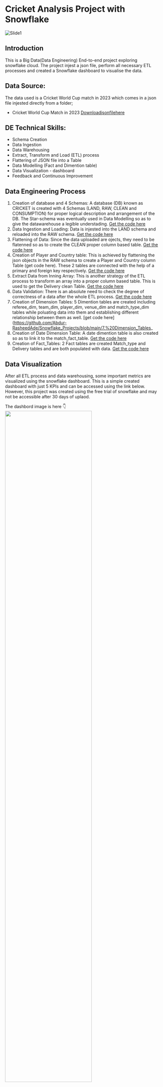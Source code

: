 # Cricket Analysis Project with Snowflake

![Slide1](https://github.com/Abdur-RasheedAde/Snowflake_Projects/blob/main/SNOWFLAKEHOME.png)

##  Introduction
This is a Big Data(Data Engineering) End-to-end project exploring snowflake cloud. The project injest a json file, perform all necessary ETL processes and created a Snowflake dashboard to visualise the data. 

## Data Source:
The data used is a Cricket World Cup match in 2023 which comes in a json file injested directly from a folder;  
* Cricket World Cup Match in 2023 [Downloadjsonfilehere](https://drive.google.com/drive/folders/1ls9ST-q6c2fCZZOuaC8Bd5lugrTKbVIE?usp=drive_link)

## DE Technical Skills:
+ Schema Creation
+ Data Ingestion
+ Data Warehousing
+ Extract, Transform and Load (ETL) process
+ Flattering of JSON file into a Table
+ Data Modelling (Fact and Dimention table)
+ Data Visualization - dashboard
+ Feedback and Continuous Improvement
  
## Data Engineering Process
1. Creation of database and 4 Schemas: A database (DB) known as CRICKET is created with 4 Schemas (LAND, RAW, CLEAN and CONSUMPTION) for proper logical description and arrangement of the DB. The Star-schema was eventually used in Data Modelling so as to give the datawarehouse a legible understading. [Get the code here](https://github.com/Abdur-RasheedAde/Snowflake_Projects/blob/main/1.%20Schema_CREATION_and_Data_Injestion) 
2. Data Ingestion and Loading: Data is injested into the LAND schema and reloaded into the RAW schema. [Get the code here](https://github.com/Abdur-RasheedAde/Snowflake_Projects/blob/main/2.%20Data_Loading_into_RAW_Schema) 
3. Flattening of Data: Since the data uploaded are ojects, they need to be flatenned so as to create the CLEAN proper column based table. [Get the code here](https://github.com/Abdur-RasheedAde/Snowflake_Projects/blob/main/3.%20Flatten_json_into_CLEAN_table) 
4. Creation of Player and Country table: This is achieved by flattening the json objects in the RAW schema to create a Player and Country column Table (get code here). These 2 tables are connected with the help of a primary and foreign key respectively. [Get the code here](https://github.com/Abdur-RasheedAde/Snowflake_Projects/blob/main/4.%20Player_and_Country_Table) 
5. Extract Data from Inning Array: This is another strategy of the ETL process to transform an array into a proper column based table. This is used to get the Delivery clean Table. [Get the code here](https://github.com/Abdur-RasheedAde/Snowflake_Projects/blob/main/5.%20Delivery_Table)
6. Data Validation: There is an absolute need to check the degree of correctness of a data after the whole ETL process. [Get the code here](https://github.com/Abdur-RasheedAde/Snowflake_Projects/blob/main/6.%20Data_Validation)
7. Creation of Dimension Tables: 5 Dimention tables are created including referee_dim, team_dim, player_dim, venue_dim and match_type_dim tables while poluating data into them and establishing different relationship between them as well. [get code here](https://github.com/Abdur-RasheedAde/Snowflake_Projects/blob/main/7.%20Dimension_Tables_
8. Creation of Date Dimension Table: A date dimention table is also created so as to link it to the match_fact_table. [Get the code here](https://github.com/Abdur-RasheedAde/Snowflake_Projects/blob/main/8.%20Date_Dimension_Tables)
9. Creation of Fact_Tables: 2 Fact tables are created Match_type and Delivery tables and are both populated with data. [Get the code here](https://github.com/Abdur-RasheedAde/Snowflake_Projects/blob/main/9.%20Fact_Tables) 

## Data Visualization
After all ETL process and data warehousing, some important metrics are visualized using the snowflake dashboard. This is a simple created dashboard with just 5 KPIs and can be accessed using the link below. However, this project was created using the free trial of snowflake and may not be accessible after 30 days of uplaod.

The dashbord image is here 👇
<img src="https://github.com/Abdur-RasheedAde/Snowflake_Projects/blob/main/Simple_Snowflake%20Dashboard.PNG" width=75% height=75%>  
Link to the dashboard is here 👉 [Click to view dashboard](https://app.snowflake.com/xelrqqi/zeb17834/#/cricket_match_dashboard-dK2zKZJf9)

## Conclusions 
1. Snowflake is one of the leading cloud big data platform as a service (PaaS) for Data supporting both Python and SQL.
2. It is awesome for Data warehousing and ETL process and simple visualization dashboard.

Thanks for taking time to go through this report! and I am open to collaborate with you on any Data Engineering projects exploring snowflake or other cloud big data platforms especially Azure, AWS, GCP and Databricks, you can always reach me on adeoyerasheed30@gmail.com Ciao 🤝
